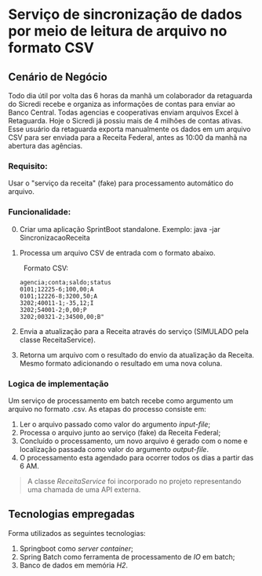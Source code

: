 # Serviço de sincronização de dados por meio de leitura de arquivo no formato CSV

## Cenário de Negócio
Todo dia útil por volta das 6 horas da manhã um colaborador da retaguarda do Sicredi recebe e organiza as informações de contas para enviar ao Banco Central. Todas agencias e cooperativas enviam arquivos Excel à Retaguarda. Hoje o Sicredi já possiu mais de 4 milhões de contas ativas.
Esse usuário da retaguarda exporta manualmente os dados em um arquivo CSV para ser enviada para a Receita Federal, antes as 10:00 da manhã na abertura das agências.

### Requisito:
Usar o "serviço da receita" (fake) para processamento automático do arquivo.

### Funcionalidade:
0. Criar uma aplicação SprintBoot standalone. Exemplo: java -jar SincronizacaoReceita <input-file>
1. Processa um arquivo CSV de entrada com o formato abaixo.
    
    &nbsp;
    Formato CSV:
    ```
    agencia;conta;saldo;status
    0101;12225-6;100,00;A
    0101;12226-8;3200,50;A
    3202;40011-1;-35,12;I
    3202;54001-2;0,00;P
    3202;00321-2;34500,00;B"
    ```
1. Envia a atualização para a Receita através do serviço (SIMULADO pela classe ReceitaService).
1. Retorna um arquivo com o resultado do envio da atualização da Receita. Mesmo formato adicionando o resultado em uma nova coluna.

### Logica de implementação
Um serviço de processamento em batch recebe como argumento um arquivo no formato .csv. As etapas do processo consiste em:

1. Ler o arquivo passado como valor do argumento *input-file*;
2. Processa o arquivo junto ao serviço (fake) da Receita Federal;
3. Concluído o processamento, um novo arquivo é gerado com o nome e localização passada como valor do argumento *output-file*.
4. O processamento esta agendado para ocorrer todos os dias a partir das 6 AM.

>A classe *ReceitaService* foi incorporado no projeto representando uma chamada de uma API externa.

## Tecnologias empregadas
Forma utilizados as seguintes tecnologias:
1. Springboot como *server container*;
2. Spring Batch como ferramenta de processamento de *IO* em batch;
3. Banco de dados em memória *H2*.